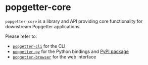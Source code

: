 # popgetter-core

`popgetter-core` is a library and API providing core functionality for downstream Popgetter applications.

Please refer to:
- [`popgetter-cli`](https://crates.io/crates/popgetter-cli) for the CLI
- [`popgetter-py`](https://crates.io/crates/popgetter-py) for the Python bindings and [PyPI package](https://pypi.org/project/popgetter/)
- [`popgetter-browser`](https://github.com/Urban-Analytics-Technology-Platform/popgetter-browser) for the web interface